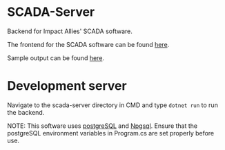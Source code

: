 # SCADA-Server

Backend for Impact Allies' SCADA software.

The frontend for the SCADA software can be found [here](https://github.com/create-scada/scada-client).

Sample output can be found [here](https://github.com/create-scada/scada-data). 

# Development server

Navigate to the scada-server directory in CMD and type `dotnet run` to run the backend.


NOTE: This software uses [postgreSQL](https://www.postgresql.org/download/) and [Npgsql](https://www.npgsql.org/doc/installation.html). Ensure that the postgreSQL environment variables in Program.cs are set properly before use.
